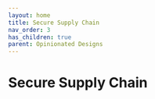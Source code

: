 ```yaml
---
layout: home
title: Secure Supply Chain
nav_order: 3
has_children: true
parent: Opinionated Designs
---
```


# Secure Supply Chain

